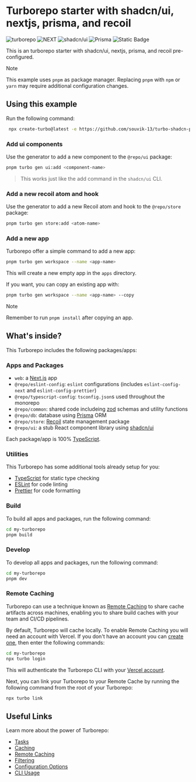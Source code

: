 # Turborepo starter with shadcn/ui, nextjs, prisma, and recoil

![turborepo](https://img.shields.io/badge/turborepo-crimson?style=for-the-badge&link=https%3A%2F%2Fgithub.com%2Fvercel%2Fturbo) ![NEXT](https://img.shields.io/badge/NEXT-black?style=for-the-badge&link=https%3A%2F%2Fnextjs.org%2F) ![shadcn/ui](https://img.shields.io/badge/shadcn%2Fui-grey?style=for-the-badge&link=https%3A%2F%2Fgithub.com%2Fshadcn-ui%2Fui) ![Prisma](https://img.shields.io/badge/Prisma-3982CE?style=for-the-badge&logo=Prisma&logoColor=white) ![Static Badge](https://img.shields.io/badge/Recoil-darkblue?style=for-the-badge&link=https%3A%2F%2Fgithub.com%2Ffacebookexperimental%2FRecoil)

This is an turborepo starter with shadcn/ui, nextjs, prisma, and recoil pre-configured.

> [!NOTE]
> This example uses `pnpm` as package manager. Replacing `pnpm` with `npm` or `yarn` may require additional configuration changes.

## Using this example

Run the following command:

```sh
 npx create-turbo@latest -e https://github.com/souvik-13/turbo-shadcn-prisma-recoil/tree/main -m pnpm
```

### Add ui components

Use the generator to add a new component to the `@repo/ui` package:

```sh
pnpm turbo gen ui:add <component-name>
```

> This works just like the add command in the `shadcn/ui` CLI.

### Add a new recoil atom and hook

Use the generator to add a new Recoil atom and hook to the `@repo/store` package:

```sh
pnpm turbo gen store:add <atom-name>
```

### Add a new app

Turborepo offer a simple command to add a new app:

```sh
pnpm turbo gen workspace --name <app-name>
```

This will create a new empty app in the `apps` directory.

If you want, you can copy an existing app with:

```sh
pnpm turbo gen workspace --name <app-name> --copy
```

> [!NOTE]
> Remember to run `pnpm install` after copying an app.

## What's inside?

This Turborepo includes the following packages/apps:

### Apps and Packages

- `web`: a [Next.js](https://nextjs.org/) app
- `@repo/eslint-config`: `eslint` configurations (includes `eslint-config-next` and `eslint-config-prettier`)
- `@repo/typescript-config`: `tsconfig.json`s used throughout the monorepo
- `@repo/common`: shared code includeing [zod](https://zod.dev/) schemas and utility functions
- `@repo/db`: database using [Prisma](https://www.prisma.io/) ORM
- `@repo/store`: [Recoil](https://recoiljs.org/) state management package
- `@repo/ui`: a stub React component library using [shadcn/ui](https://ui.shadcn.com/)

Each package/app is 100% [TypeScript](https://www.typescriptlang.org/).

### Utilities

This Turborepo has some additional tools already setup for you:

- [TypeScript](https://www.typescriptlang.org/) for static type checking
- [ESLint](https://eslint.org/) for code linting
- [Prettier](https://prettier.io) for code formatting

### Build

To build all apps and packages, run the following command:

```sh
cd my-turborepo
pnpm build
```

### Develop

To develop all apps and packages, run the following command:

```sh
cd my-turborepo
pnpm dev
```

### Remote Caching

Turborepo can use a technique known as [Remote Caching](https://turbo.build/repo/docs/core-concepts/remote-caching) to share cache artifacts across machines, enabling you to share build caches with your team and CI/CD pipelines.

By default, Turborepo will cache locally. To enable Remote Caching you will need an account with Vercel. If you don't have an account you can [create one](https://vercel.com/signup), then enter the following commands:

```sh
cd my-turborepo
npx turbo login
```

This will authenticate the Turborepo CLI with your [Vercel account](https://vercel.com/docs/concepts/personal-accounts/overview).

Next, you can link your Turborepo to your Remote Cache by running the following command from the root of your Turborepo:

```sh
npx turbo link
```

## Useful Links

Learn more about the power of Turborepo:

- [Tasks](https://turbo.build/repo/docs/core-concepts/monorepos/running-tasks)
- [Caching](https://turbo.build/repo/docs/core-concepts/caching)
- [Remote Caching](https://turbo.build/repo/docs/core-concepts/remote-caching)
- [Filtering](https://turbo.build/repo/docs/core-concepts/monorepos/filtering)
- [Configuration Options](https://turbo.build/repo/docs/reference/configuration)
- [CLI Usage](https://turbo.build/repo/docs/reference/command-line-reference)
